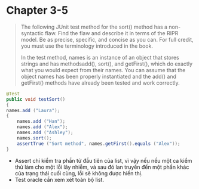 # Chapter 3-5

> The following JUnit test method for the sort() method has a non-syntactic flaw. Find the flaw and describe it in terms of the RIPR model. Be as precise, specific, and concise as you can. For full credit, you must use the terminology introduced in the book.
>
> In the test method, names is an instance of an object that stores strings and has methodsadd(), sort(), and getFirst(), which do exactly what you would expect from their names. You can assume that the object names has been properly instantiated and the add() and getFirst() methods have already been tested and work correctly.

```java
@Test
public void testSort()
{
names.add ("Laura");
{
    names.add ("Han");
    names.add ("Alex");
    names.add ("Ashley");
    names.sort();
    assertTrue ("Sort method", names.getFirst().equals ("Alex"));
}
```

* Assert chỉ kiểm tra phần tử đầu tiên của list, vì vậy nếu nếu một ca kiểm thử làm cho một lỗi lây nhiễm, và sau đó lan truyền đến một phần khác của trạng thái cuối cùng, lỗi sẽ không được hiển thị.
* Test oracle cần xem xét toàn bộ list.
